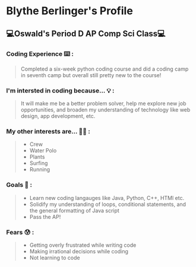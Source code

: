 # **Blythe Berlinger's Profile**
## 💻Oswald's Period D AP Comp Sci Class💻

### Coding Experience ⌨️ :
  > Completed a six-week python coding course and did a coding camp in seventh camp but overall still pretty new to the course!

### I'm intersted in coding because... 💡 : 
  > It will make me be a better problem solver, help me explore new job opportunities, and broaden my understanding of technology like web design, app development, etc. 

### My other interests are... 🚣‍♂️ : 
  > * Crew
  > * Water Polo
  > * Plants
  > * Surfing
  > * Running
  
### Goals 💪 :
  > * Learn new coding langauges like Java, Python, C++, HTMl etc. 
  > * Solidify my understanding of loops, conditional statements, and the general formatting of Java script
  > * Pass the AP! 

### Fears 😰 :
  > * Getting overly frustrated while writing code
  > * Making irrational decisions while coding
  > * Not learning to code
